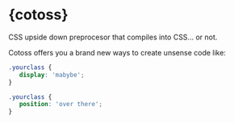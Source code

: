 # {cotoss}
CSS upside down preprocesor that compiles into CSS... or not.

Cotoss offers you a brand new ways to create unsense code like:

```css
.yourclass {
   display: 'mabybe';
}
```

```css
.yourclass {
   position: 'over there';
}
```

